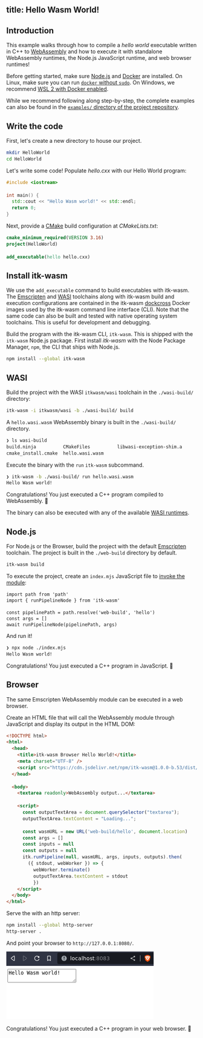 title: Hello Wasm World!
---

## Introduction

This example walks through how to compile a *hello world* executable written in C++ to [WebAssembly](https://webassembly.org/) and how to execute it with standalone WebAssembly runtimes, the Node.js JavaScript runtime, and web browser runtimes!

Before getting started, make sure [Node.js](https://nodejs.org/en/download/) and [Docker](https://docs.docker.com/install/) are installed. On Linux, make sure you can run [`docker` without `sudo`](https://askubuntu.com/questions/477551/how-can-i-use-docker-without-sudo). On Windows, we recommend [WSL 2 with Docker enabled](https://docs.docker.com/desktop/windows/wsl/).

While we recommend following along step-by-step, the complete examples can also be found in the [`examples/` directory of the project repository](https://github.com/InsightSoftwareConsortium/itk-wasm/tree/main/examples).

## Write the code

First, let's create a new directory to house our project.

```sh
mkdir HelloWorld
cd HelloWorld
```

Let's write some code! Populate *hello.cxx* with our Hello World program:

```c++
#include <iostream>

int main() {
  std::cout << "Hello Wasm world!" << std::endl;
  return 0;
}
```

Next, provide a [CMake](https://cmake.org/) build configuration at *CMakeLists.txt*:

```cmake
cmake_minimum_required(VERSION 3.16)
project(HelloWorld)

add_executable(hello hello.cxx)
```

## Install itk-wasm

We use the `add_executable` command to build executables with itk-wasm. The [Emscripten](https://kripken.github.io/emscripten-site/) and [WASI](https://github.com/WebAssembly/wasi-sdk) toolchains along with itk-wasm build and execution configurations are contained in the itk-wasm [dockcross](https://github.com/dockcross/dockcross) Docker images used by the itk-wasm command line interface (CLI).  Note that the same code can also be built and tested with native operating system toolchains. This is useful for development and debugging.

Build the program with the itk-wasm CLI, `itk-wasm`. This is shipped with the `itk-wasm` Node.js package. First install *itk-wasm* with the Node Package Manager, `npm`, the CLI that ships with Node.js.

```sh
npm install --global itk-wasm
```

## WASI

Build the project with the WASI `itkwasm/wasi` toolchain in the `./wasi-build/` directory:

```sh
itk-wasm -i itkwasm/wasi -b ./wasi-build/ build
```

A `hello.wasi.wasm` WebAssembly binary is built in the `./wasi-build/` directory.

```sh
❯ ls wasi-build
build.ninja          CMakeFiles          libwasi-exception-shim.a
cmake_install.cmake  hello.wasi.wasm
```

Execute the binary with the `run` `itk-wasm` subcommand.

```sh
❯ itk-wasm -b ./wasi-build/ run hello.wasi.wasm
Hello Wasm world!
```

Congratulations! You just executed a C++ program compiled to WebAssembly. 🎉

The binary can also be executed with any of the available [WASI runtimes](https://github.com/mbasso/awesome-wasm#non-web-embeddings).

## Node.js

For Node.js or the Browser, build the project with the default [Emscripten](https://emscripten.org/) toolchain. The project is built in the `./web-build` directory by default.

```sh
itk-wasm build
```

To execute the project, create an `index.mjs` JavaScript file to [invoke the module](../api/node_pipelines.html):

```
import path from 'path'
import { runPipelineNode } from 'itk-wasm'

const pipelinePath = path.resolve('web-build', 'hello')
const args = []
await runPipelineNode(pipelinePath, args)
```

And run it!

```sh
❯ npx node ./index.mjs
Hello Wasm world!
```

Congratulations! You just executed a C++ program in JavaScript. 🎉

## Browser

The same Emscripten WebAssembly module can be executed in a web browser.

Create an HTML file that will call the WebAssembly module through JavaScript and display
its output in the HTML DOM:

```html
<!DOCTYPE html>
<html>
  <head>
    <title>itk-wasm Browser Hello World!</title>
    <meta charset="UTF-8" />
    <script src="https://cdn.jsdelivr.net/npm/itk-wasm@1.0.0-b.53/dist/umd/itk-wasm.min.js"></script>
  </head>

  <body>
    <textarea readonly>WebAssembly output...</textarea>

    <script>
      const outputTextArea = document.querySelector("textarea");
      outputTextArea.textContent = "Loading...";

      const wasmURL = new URL('web-build/hello', document.location)
      const args = []
      const inputs = null
      const outputs = null
      itk.runPipeline(null, wasmURL, args, inputs, outputs).then(
        ({ stdout, webWorker }) => {
          webWorker.terminate()
          outputTextArea.textContent = stdout
          })
    </script>
  </body>
</html>
```

Serve the with an http server:

```sh
npm install --global http-server
http-server .
```

And point your browser to `http://127.0.0.1:8080/`.

![Hello Wasm World!](./hello_wasm_world.png)

Congratulations! You just executed a C++ program in your web browser. 🎉
